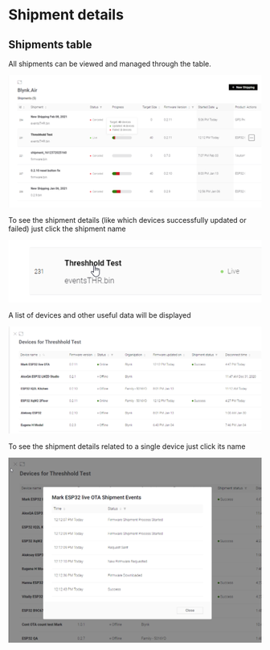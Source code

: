 # Shipment details

## Shipments table

All shipments can be viewed and managed through the table.

![](../../../.gitbook/assets/image%20%2810%29.png)

To see the shipment details \(like which devices successfully updated or failed\) just click the shipment name  


![](../../../.gitbook/assets/image%20%2811%29.png)

A list of devices and other useful data will be displayed  


![](../../../.gitbook/assets/image%20%289%29.png)

To see the shipment details related to a single device just click its name  


![](../../../.gitbook/assets/image.png)

